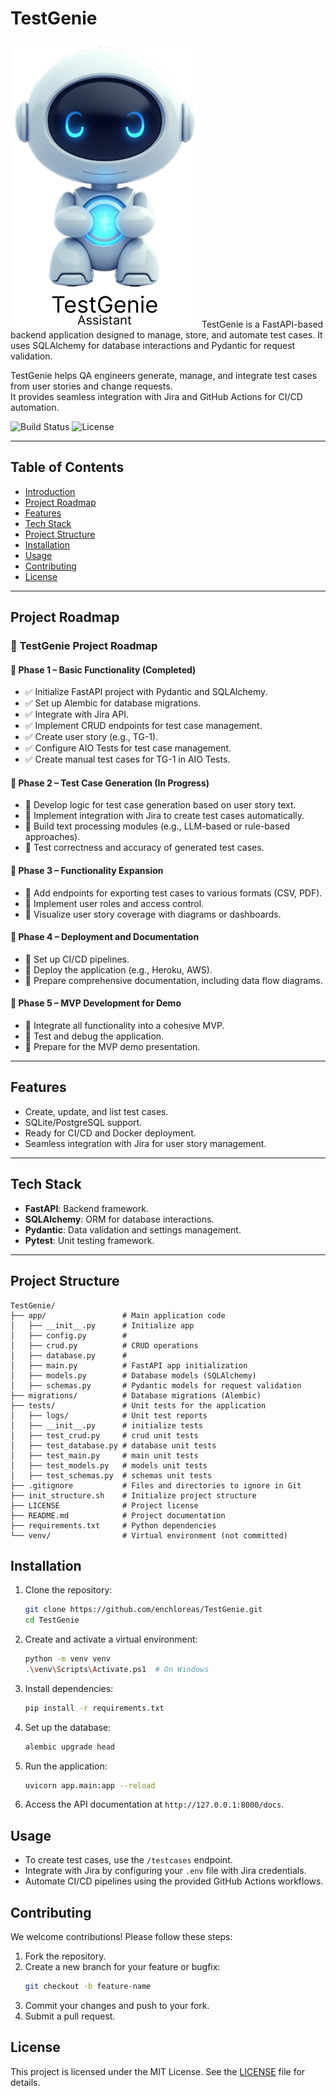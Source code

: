 # TestGenie
![TestGenie Logo](./assets/TestGenie1.png)
TestGenie is a FastAPI-based backend application designed to manage, store, and automate test cases. It uses SQLAlchemy for database interactions and Pydantic for request validation.

TestGenie helps QA engineers generate, manage, and integrate test cases from user stories and change requests.  
It provides seamless integration with Jira and GitHub Actions for CI/CD automation.

![Build Status](https://github.com/enchloreas/TestGenie/actions/workflows/ci.yml/badge.svg)
![License](https://img.shields.io/badge/license-MIT-blue.svg)

---

## Table of Contents

- [Introduction](#testgenie)
- [Project Roadmap](#project-roadmap)
- [Features](#features)
- [Tech Stack](#tech-stack)
- [Project Structure](#project-structure)
- [Installation](#installation)
- [Usage](#usage)
- [Contributing](#contributing)
- [License](#license)

---

## Project Roadmap

### 🚀 TestGenie Project Roadmap

#### 📅 Phase 1 – Basic Functionality (Completed)
- ✅ Initialize FastAPI project with Pydantic and SQLAlchemy.
- ✅ Set up Alembic for database migrations.
- ✅ Integrate with Jira API.
- ✅ Implement CRUD endpoints for test case management.
- ✅ Create user story (e.g., TG-1).
- ✅ Configure AIO Tests for test case management.
- ✅ Create manual test cases for TG-1 in AIO Tests.

#### 📅 Phase 2 – Test Case Generation (In Progress)
- 🔄 Develop logic for test case generation based on user story text.
- 🔄 Implement integration with Jira to create test cases automatically.
- 🔄 Build text processing modules (e.g., LLM-based or rule-based approaches).
- 🔄 Test correctness and accuracy of generated test cases.

#### 📅 Phase 3 – Functionality Expansion
- 📌 Add endpoints for exporting test cases to various formats (CSV, PDF).
- 📌 Implement user roles and access control.
- 📌 Visualize user story coverage with diagrams or dashboards.

#### 📅 Phase 4 – Deployment and Documentation
- 📌 Set up CI/CD pipelines.
- 📌 Deploy the application (e.g., Heroku, AWS).
- 📌 Prepare comprehensive documentation, including data flow diagrams.

#### 📅 Phase 5 – MVP Development for Demo
- 📌 Integrate all functionality into a cohesive MVP.
- 📌 Test and debug the application.
- 📌 Prepare for the MVP demo presentation.

---

## Features

- Create, update, and list test cases.
- SQLite/PostgreSQL support.
- Ready for CI/CD and Docker deployment.
- Seamless integration with Jira for user story management.

---

## Tech Stack

- **FastAPI**: Backend framework.
- **SQLAlchemy**: ORM for database interactions.
- **Pydantic**: Data validation and settings management.
- **Pytest**: Unit testing framework.

---

## Project Structure

```
TestGenie/
├── app/                 # Main application code
│   ├── __init__.py      # Initialize app
│   ├── config.py        #
│   ├── crud.py          # CRUD operations
│   ├── database.py      #
│   ├── main.py          # FastAPI app initialization  
│   ├── models.py        # Database models (SQLAlchemy)
│   ├── schemas.py       # Pydantic models for request validation
├── migrations/          # Database migrations (Alembic)
├── tests/               # Unit tests for the application
│   ├── logs/            # Unit test reports
│   ├── __init__.py      # initialize tests
│   ├── test_crud.py     # crud unit tests 
│   ├── test_database.py # database unit tests
│   ├── test_main.py     # main unit tests
│   ├── test_models.py   # models unit tests
│   ├── test_schemas.py  # schemas unit tests
├── .gitignore           # Files and directories to ignore in Git
├── init_structure.sh    # Initialize project structure
├── LICENSE              # Project license
├── README.md            # Project documentation
├── requirements.txt     # Python dependencies
└── venv/                # Virtual environment (not committed)
```

## Installation

1. Clone the repository:
   ```bash
   git clone https://github.com/enchloreas/TestGenie.git
   cd TestGenie
   ```

2. Create and activate a virtual environment:
   ```bash
   python -m venv venv
   .\venv\Scripts\Activate.ps1  # On Windows
   ```

3. Install dependencies:
   ```bash
   pip install -r requirements.txt
   ```

4. Set up the database:
   ```bash
   alembic upgrade head
   ```

5. Run the application:
   ```bash
   uvicorn app.main:app --reload
   ```

6. Access the API documentation at `http://127.0.0.1:8000/docs`.

## Usage

- To create test cases, use the `/testcases` endpoint.
- Integrate with Jira by configuring your `.env` file with Jira credentials.
- Automate CI/CD pipelines using the provided GitHub Actions workflows.

## Contributing

We welcome contributions! Please follow these steps:

1. Fork the repository.
2. Create a new branch for your feature or bugfix:
   ```bash
   git checkout -b feature-name
   ```
3. Commit your changes and push to your fork.
4. Submit a pull request.

## License

This project is licensed under the MIT License. See the [LICENSE](LICENSE) file for details.